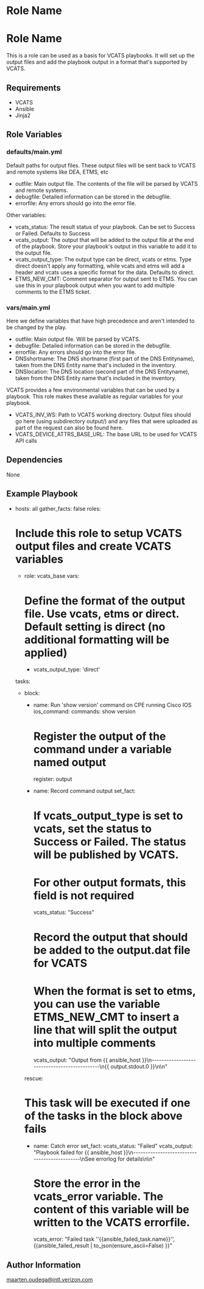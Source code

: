 Role Name
=========

Role Name
=========

This is a role can be used as a basis for VCATS playbooks. It will set up the output files and add the playbook output in a format that's supported by VCATS.

Requirements
------------

* VCATS
* Ansible
* Jinja2

Role Variables
--------------

### defaults/main.yml
Default paths for output files. These output files will be sent back to VCATS and remote systems like DEA, ETMS, etc

* outfile: Main output file. The contents of the file will be parsed by VCATS and remote systems.
* debugfile: Detailed information can be stored in the debugfile.
* errorfile: Any errors should go into the error file.

Other variables:
* vcats_status: The result status of your playbook. Can be set to Success or Failed. Defaults to Success
* vcats_output: The output that will be added to the output file at the end of the playbook. Store your playbook's output in this variable to add it to the output file.
* vcats_output_type: The output type can be direct, vcats or etms. Type direct doesn't apply any formatting, while vcats and etms will add a header and vcats uses a specific format for the data. Defaults to direct.
* ETMS_NEW_CMT: Comment separator for output sent to ETMS. You can use this in your playbook output when you want to add multiple comments to the ETMS ticket.


### vars/main.yml
Here we define variables that have high precedence and aren't intended to be changed by the play.

* outfile: Main output file. Will be parsed by VCATS.
* debugfile: Detailed information can be stored in the debugfile.
* errorfile: Any errors should go into the error file.
* DNSshortname: The DNS shortname (first part of the DNS Entityname), taken from the DNS Entity name that's included in the inventory.
* DNSlocation: The DNS location (second part of the DNS Entityname), taken from the DNS Entity name that's included in the inventory.

VCATS provides a few environmental variables that can be used by a playbook. This role makes these available as regular variables for your playbook.
* VCATS_INV_WS: Path to VCATS working directory. Output files should go here (using subdirectory output/) and any files that were uploaded as part of the request can also be found here.
* VCATS_DEVICE_ATTRS_BASE_URL: The base URL to be used for VCATS API calls


Dependencies
------------

None

Example Playbook
----------------

- hosts: all
  gather_facts: false
  roles:
  # Include this role to setup VCATS output files and create VCATS variables
  - role: vcats_base
    vars:
    # Define the format of the output file. Use vcats, etms or direct. Default setting is direct (no additional formatting will be applied)
    - vcats_output_type: 'direct'

  tasks:
  - block:
    - name: Run 'show version' command on CPE running Cisco IOS
      ios_command:
        commands: show version
      # Register the output of the command under a variable named output
      register: output

    - name: Record command output
      set_fact:
        # If vcats_output_type is set to vcats, set the status to Success or Failed. The status will be published by VCATS.
        # For other output formats, this field is not required
        vcats_status: "Success"
        # Record the output that should be added to the output.dat file for VCATS
        # When the format is set to etms, you can use the variable ETMS_NEW_CMT to insert a line that will split the output into multiple comments
        vcats_output: "Output from {{ ansible_host }}\n---------------------------------------------\n{{ output.stdout.0 }}\n\n"

    rescue:
    # This task will be executed if one of the tasks in the block above fails
    - name: Catch error
      set_fact:
        vcats_status: "Failed"
        vcats_output: "Playbook failed for {{ ansible_host }}\n---------------------------------------------\nSee errorlog for details\n\n"
        # Store the error in the vcats_error variable. The content of this variable will be written to the VCATS errorfile.
        vcats_error: "Failed task ''{{ansible_failed_task.name}}'', {{ansible_failed_result | to_json(ensure_ascii=False) }}"


Author Information
------------------

maarten.oudega@intl.verizon.com


